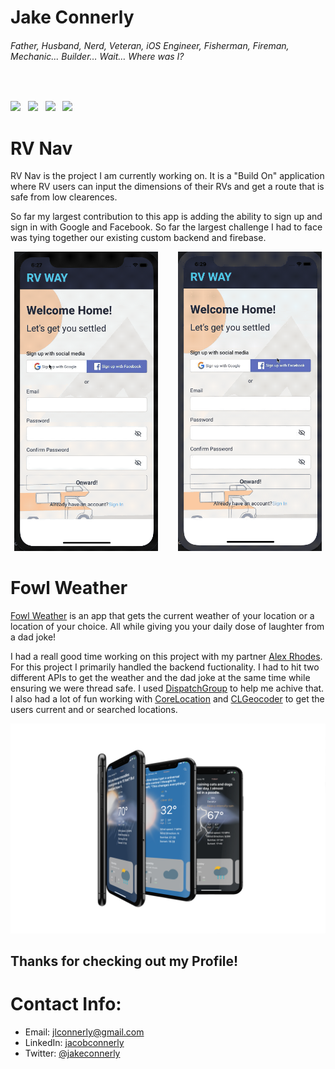 # Jake Connerly
###### Father, Husband, Nerd, Veteran, iOS Engineer, Fisherman, Fireman, Mechanic... Builder… Wait… Where was I?
</br>

<a href="https://bb109343-ea29-4e9f-bfaa-8c0b89a85ae6.filesusr.com/ugd/dcf745_5c2b2ce37230498fbd95a734f3b817eb.pdf" download><img src="https://img.shields.io/badge/Download-Resume-ff69b4.svg?style=for-the-badge&logo=codeigniter&logoColor=white"></a>&nbsp;&nbsp;&nbsp;<a href="mailto:jlconnerly@gmail.com"><img src="https://img.shields.io/badge/Email-Jake-orange?style=for-the-badge&logo=gmail"></a>&nbsp;&nbsp;&nbsp;<a href="https://www.linkedin.com/in/jacob-connerly/" target="_blank"><img src="https://img.shields.io/badge/Linkedin-Jacobconnerly-blue?style=for-the-badge&logo=linkedin" ></a>&nbsp;&nbsp;&nbsp;<a href="https://twitter.com/jakeconnerly" target="_blank"><img src="https://img.shields.io/badge/Twitter-Jakeconnerly-informational?style=for-the-badge&logo=twitter"></a>

# RV Nav
RV Nav is the project I am currently working on.  It is a "Build On" application where RV users can input the dimensions of their RVs and get a route that is safe from low clearences. 

So far my largest contribution to this app is adding the ability to sign up and sign in with Google and Facebook.  So far the largest challenge I had to face was tying together our existing custom backend and firebase.

<p align="center">
<img src="Images/RVNavSignUpSignInGoogleGIF.gif" width="230"  title="SignUp/SignIn With Google">&nbsp;&nbsp;&nbsp;&nbsp;&nbsp;&nbsp;&nbsp;&nbsp;<img src="Images/RVNavSignUpSignInFacebookGIF.gif" width="230" title="SignUp/SignIn With Facebook">
</p>

# Fowl Weather
<a href="https://github.com/alexnrhodes">Fowl Weather</a> is an app that gets the current weather of your location or a location of your choice. All while giving you your daily dose of laughter from a dad joke!

I had a reall good time working on this project with my partner <a href="https://github.com/alexnrhodes">Alex Rhodes</a>.  For this project I primarily handled the backend fuctionality.  I had to hit two different APIs to get the weather and the dad joke at the same time while ensuring we were thread safe.  I used <a href="https://developer.apple.com/documentation/dispatch/dispatchgroup">DispatchGroup</a> to help me achive that.  I also had a lot of fun working with <a href="https://developer.apple.com/documentation/corelocation">CoreLocation</a> and <a href="https://developer.apple.com/documentation/corelocation/clgeocoder">CLGeocoder</a> to get the users current and or searched locations.

<p align="center">
  <img src="Images/mockupFowlWeathercopy.png" width"230" title="Fowl Weather">
</p>

## Thanks for checking out my Profile!


# Contact Info:

- Email: jlconnerly@gmail.com
- LinkedIn: [jacobconnerly](https://www.linkedin.com/in/jacob-connerly/)
- Twitter: [@jakeconnerly](https://twitter.com/jakeconnerly)
